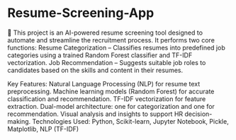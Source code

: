 # Resume-Screening-App
🧠 This project is an AI-powered resume screening tool designed to automate and streamline the recruitment process. It performs two core functions:
Resume Categorization – Classifies resumes into predefined job categories using a trained Random Forest classifier and TF-IDF vectorization.
Job Recommendation – Suggests suitable job roles to candidates based on the skills and content in their resumes.

Key Features:
Natural Language Processing (NLP) for resume text preprocessing.
Machine learning models (Random Forest) for accurate classification and recommendation.
TF-IDF vectorization for feature extraction.
Dual-model architecture: one for categorization and one for recommendation.
Visual analysis and insights to support HR decision-making.
Technologies Used: Python, Scikit-learn, Jupyter Notebook, Pickle, Matplotlib, NLP (TF-IDF)
